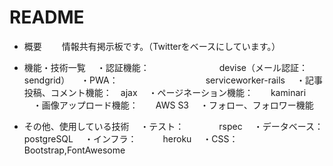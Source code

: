 # README

* 概要
　　情報共有掲示板です。（Twitterをベースにしています。）

* 機能・技術一覧
　・認証機能：　　　　　　　　devise（メール認証：sendgrid）
　・PWA：　　　　　　　　　　serviceworker-rails
　・記事投稿、コメント機能：　ajax
　・ページネーション機能：　　kaminari
　・画像アップロード機能：　　AWS S3
　・フォロー、フォロワー機能

* その他、使用している技術
　・テスト：　　　　rspec
　・データベース：　postgreSQL
　・インフラ：　　　heroku
　・CSS：　　　　　Bootstrap,FontAwesome